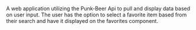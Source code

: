 A web application utilizing the Punk-Beer Api to pull and display data based on user input. The user has the option to select a favorite item based from their search and have it displayed on the favorites component.

